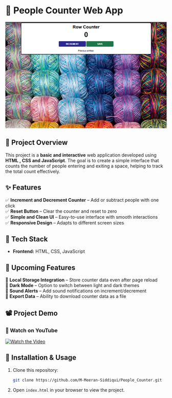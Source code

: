 # 🚀 People Counter Web App
![Page](assets/ProjectPreview/page.png)

## 📌 Project Overview
This project is a **basic and interactive** web application developed using **HTML , CSS and JavaScript**. The goal is to create a simple interface that counts the number of people entering and exiting a space, helping to track the total count effectively.

## ✨ Features
✅ **Increment and Decrement Counter** – Add or subtract people with one click  
✅ **Reset Button** – Clear the counter and reset to zero  
✅ **Simple and Clean UI** – Easy-to-use interface with smooth interactions  
✅ **Responsive Design** – Adapts to different screen sizes  

## 🔧 Tech Stack
- **Frontend:** HTML, CSS, JavaScript  

## 🚀 Upcoming Features
🔹 **Local Storage Integration** – Store counter data even after page reload  
🔹 **Dark Mode** – Option to switch between light and dark themes  
🔹 **Sound Alerts** – Add sound notifications on increment/decrement  
🔹 **Export Data** – Ability to download counter data as a file  

## 📽️ Project Demo
### 🎥 Watch on YouTube  
[![Watch the Video](https://img.youtube.com/vi/70jK6sZtdSo/0.jpg)](https://youtu.be/70jK6sZtdSo)  

## 📂 Installation & Usage
1. Clone this repository:  
   ```bash
   git clone https://github.com/M-Meeran-Siddiqui/People_Counter.git
   ```

2. Open `index.html` in your browser to view the project.